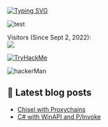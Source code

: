 [![Typing SVG](https://readme-typing-svg.herokuapp.com?font=Hack&color=%234AF626&lines=What's+up!+I'm+Andrew+-+aka+technoHerder)](https://git.io/typing-svg)

![test](https://github-readme-stats.vercel.app/api?username=aherd2985&show_icons=true&hide_border=false&theme=tokyonight&count_private=true&include_all_commits=true)

<p align="left"> 
  Visitors (Since Sept 2, 2022):<br>
  <img src="https://profile-counter.glitch.me/aherd2985/count.svg" />
</p>

<p align="left"> 
  <a href="https://tryhackme.com/p/technoHerder"><img src="https://tryhackme-badges.s3.amazonaws.com/technoHerder.png" alt="TryHackMe" /></a>
</p>

<p align="left"> 
  <img src="https://thumbs.gfycat.com/BasicOrganicBlackrussianterrier-size_restricted.gif" alt="hackerMan" />
</p>

## :notebook: Latest blog posts
<!-- BLOG-POST-LIST:START -->
- [Chisel with Proxychains](https://hack.technoherder.com/chisel/)
- [C# with WinAPI and P/Invoke](https://hack.technoherder.com/winapi-csharp/)
<!-- BLOG-POST-LIST:END -->
